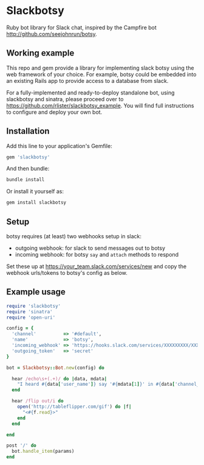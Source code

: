 # Slackbotsy

Ruby bot library for Slack chat, inspired by
the Campfire bot http://github.com/seejohnrun/botsy.

## Working example

This repo and gem provide a library for implementing slack botsy using
the web framework of your choice. For example, botsy could be embedded
into an existing Rails app to provide access to a database from slack.

For a fully-implemented and ready-to-deploy standalone bot, using
slackbotsy and sinatra, please proceed over to
https://github.com/rlister/slackbotsy_example. You will find full
instructions to configure and deploy your own bot.

## Installation

Add this line to your application's Gemfile:

```ruby
gem 'slackbotsy'
```

And then bundle:

```sh
bundle install
```

Or install it yourself as:

```sh
gem install slackbotsy
```

## Setup

botsy requires (at least) two webhooks setup in slack:

* outgoing webhook: for slack to send messages out to botsy
* incoming webhook: for botsy `say` and `attach` methods to respond

Set these up at https://your_team.slack.com/services/new and copy
the webhook urls/tokens to botsy's config as below.

## Example usage

```ruby
require 'slackbotsy'
require 'sinatra'
require 'open-uri'

config = {
  'channel'          => '#default',
  'name'             => 'botsy',
  'incoming_webhook' => 'https://hooks.slack.com/services/XXXXXXXXX/XXXXXXXXX/XXXXXXXXXXXXXXXXXXXXXXXX',
  'outgoing_token'   => 'secret'
}

bot = Slackbotsy::Bot.new(config) do

  hear /echo\s+(.+)/ do |data, mdata|
    "I heard #{data['user_name']} say '#{mdata[1]}' in #{data['channel_name']}"
  end

  hear /flip out/i do
    open('http://tableflipper.com/gif') do |f|
      "<#{f.read}>"
    end
  end

end

post '/' do
  bot.handle_item(params)
end
```
